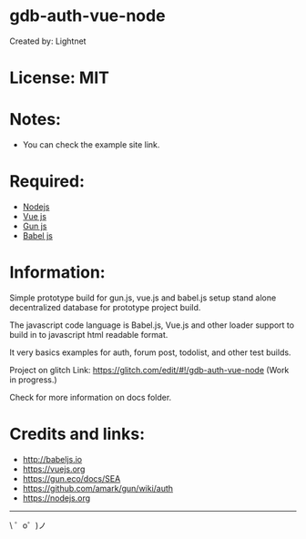 # gdb-auth-vue-node

 Created by: Lightnet

# License: MIT

# Notes:
 * You can check the example site link.

# Required:
 * [Nodejs](https://nodejs.org)
 * [Vue js](https://vuejs.org/)
 * [Gun js](https://gun.eco)
 * [Babel js](https://babeljs.io/)

# Information:
 Simple prototype build for gun.js, vue.js and babel.js setup stand alone decentralized database for prototype project build.

 The javascript code language is Babel.js, Vue.js and other loader support to build in to javascript html readable format.
 
 It very basics examples for auth, forum post, todolist, and other test builds.

Project on glitch Link: https://glitch.com/edit/#!/gdb-auth-vue-node (Work in progress.)

Check for more information on docs folder.

# Credits and links:
 * http://babeljs.io
 * https://vuejs.org
 * https://gun.eco/docs/SEA
 * https://github.com/amark/gun/wiki/auth
 * https://nodejs.org

-------------------

\ ゜o゜)ノ
